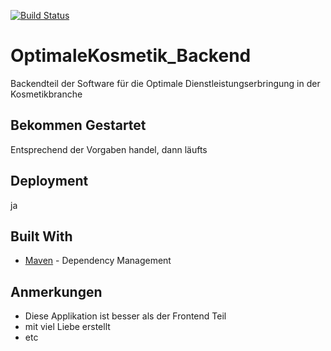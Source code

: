 [![Build Status](https://semaphoreci.com/api/v1/projects/24306366-4641-4e73-9155-4069ee3aa0b4/1914957/badge.svg)](https://semaphoreci.com/ahk58-31/optkos_backend)

# OptimaleKosmetik_Backend
Backendteil der Software für die Optimale Dienstleistungserbringung in der Kosmetikbranche

## Bekommen Gestartet
Entsprechend der Vorgaben handel, dann läufts

## Deployment
ja

## Built With

* [Maven](https://maven.apache.org/) - Dependency Management


## Anmerkungen

* Diese Applikation ist besser als der Frontend Teil
* mit viel Liebe erstellt
* etc
